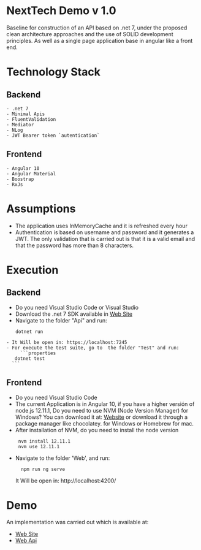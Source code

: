 # NextTech Demo v 1.0

Baseline for construction of an API based on .net 7, under the proposed clean architecture approaches and the use of SOLID development principles.
As well as a single page application base in angular like a front end.

# Technology Stack
## Backend
    - .net 7
    - Minimal Apis
    - FluentValidation
    - Mediator
    - NLog
    - JWT Bearer token `autentication`
## Frontend
    - Angular 10
    - Angular Material
    - Boostrap
    - RxJs
# Assumptions
- The application uses InMemoryCache and it is refreshed every hour
- Authentication is based on username and password and it generates a JWT.
  The only validation that is carried out is that it is a valid email and
  that the password has more than 8 characters.
# Execution
## Backend
   - Do you need Visual Studio Code or Visual Studio
   - Download the .net 7 SDK available in [Web Site](https://dotnet.microsoft.com/es-es/download/dotnet/7.0)
   - Navigate to the folder "Api" and run:
       ```properties
       dotnet run
       ```
    - It Will be open in: https://localhost:7245
    - For execute the test suite, go to  the folder "Test" and run:
         ```properties
       dotnet test
      ```   
 ## Frontend
 -   Do you need Visual Studio Code
 -   The current Application is in Angular 10, if you have a higher versión of node.js   12.11.1, Do you need to use NVM (Node Version Manager) for Windows? You can download it at: [Website](https://github.com/coreybutler/nvm-windows#installation--upgrades) or download it through a 
 package manager like chocolatey. for Windows or Homebrew for mac.
 - After installation of NVM, do you need to install the node version
      ```properties
       nvm install 12.11.1
       nvm use 12.11.1
    ```
 - Navigate to the folder 'Web', and run:
	```properties
	  npm run ng serve
	``` 
      It Will be open in: http://localhost:4200/ 
# Demo
An implementation was carried out which is available at:
- [Web Site](https://wonderful-wave-0f1681e1e.4.azurestaticapps.net/)
- [Web Api](https://nextech-demo-api.azurewebsites.net/)
